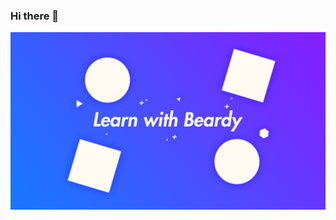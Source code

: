 ### Hi there 👋

<!--
**LearningWithBeardy/LearningWithBeardy** is a ✨ _special_ ✨ repository because its `README.md` (this file) appears on your GitHub profile.

Here are some ideas to get you started:

- 🔭 I’m currently working on ...
- 🌱 I’m currently learning ...
- 👯 I’m looking to collaborate on ...
- 🤔 I’m looking for help with ...
- 💬 Ask me about ...
- 📫 How to reach me: ...
- 😄 Pronouns: ...
- ⚡ Fun fact: ...
-->

![Github Learning with Beardy Banner](https://raw.githubusercontent.com/LearningWithBeardy/LearningWithBeardy/master/Github_Banner.png)
